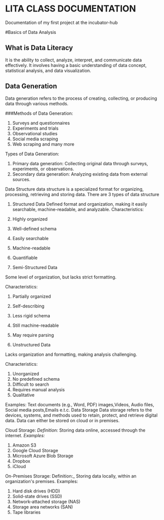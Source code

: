 # LITA CLASS DOCUMENTATION
Documentation of my first project at the incubator-hub 

#Basics of Data Analysis

## What is Data Literacy
It is the ability to collect, analyze, interpret, and communicate data effectively. It involves having a basic understanding of data concept, statistical analysis, and data visualization. 
## Data Generation
Data generation refers to the process of creating, collecting, or producing data through various methods.

###Methods of Data Generation:
1. Surveys and questionnaires
2. Experiments and trials
3. Observational studies
4. Social media scraping
5. Web scraping and many more 

Types of Data Generation:
1. Primary data generation: Collecting original data through surveys, experiments, or observations.
2. Secondary data generation: Analyzing existing data from external sources.

Data Structure
 data structure is a specialized format for organizing, processing, retrieving and storing data. There are 3 types of data structure 

1. Structured Data
Defined format and organization, making it easily searchable, machine-readable, and analyzable.
Characteristics:
1. Highly organized
2. Well-defined schema
3. Easily searchable
4. Machine-readable
5. Quantifiable



2. Semi-Structured Data

Some level of organization, but lacks strict formatting.

Characteristics:
1. Partially organized
2. Self-describing
3. Less rigid schema
4. Still machine-readable
5. May require parsing

3. Unstructured Data

Lacks organization and formatting, making analysis challenging.

Characteristics:
1. Unorganized
2. No predefined schema
3. Difficult to search
4. Requires manual analysis
5. Qualitative

Examples:
Text documents (e.g., Word, PDF)  images,Videos,  Audio files, Social media posts,Emails e.t.c.
Data Storage
Data storage refers to the devices, systems, and methods used to retain, protect, and retrieve digital data. Data can either be stored on cloud or in premises.

Cloud Storage:
_Definition:_ Storing data online, accessed through the internet.
_Examples:_
1. Amazon S3
2. Google Cloud Storage
3. Microsoft Azure Blob Storage
4. Dropbox
5. iCloud

On-Premises Storage:
Definition:_ Storing data locally, within an organization's premises.
Examples:
1. Hard disk drives (HDD)
2. Solid-state drives (SSD)
3. Network-attached storage (NAS)
4. Storage area networks (SAN)
5. Tape libraries


